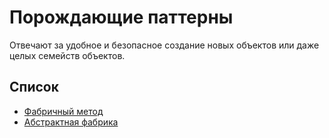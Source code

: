 
# Порождающие паттерны

Отвечают за удобное и безопасное создание новых объектов или даже целых семейств объектов.

## Список

* [Фабричный метод](factorymethod/README.md)
* [Абстрактная фабрика](abstractfactory/README.md)